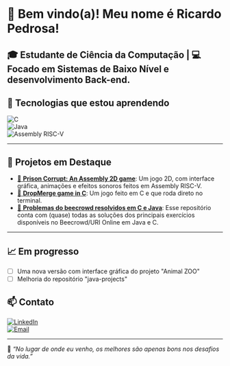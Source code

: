 # 👋 Bem vindo(a)! Meu nome é Ricardo Pedrosa!

🎓 Estudante de Ciência da Computação | 💻 Focado em Sistemas de Baixo Nível e desenvolvimento Back-end.  
---

## 🧠 Tecnologias que estou aprendendo

![C](https://img.shields.io/badge/C-A8B9CC?style=for-the-badge&logo=c&logoColor=white)  
![Java](https://img.shields.io/badge/Java-007396?style=for-the-badge&logo=java&logoColor=white)  
![Assembly RISC-V](https://img.shields.io/badge/RISC--V-000000?style=for-the-badge&logo=riscv&logoColor=white)

---

## 🚀 Projetos em Destaque

- [🔗 **Prison Corrupt: An Assembly 2D game**](https://github.com/rgbr00456/Prison-Corrupt): Um jogo 2D, com interface gráfica, animações e efeitos sonoros feitos em Assembly RISC-V.
- [🔗 **DropMerge game in C**](https://github.com/rgbr00456/DropMerge-game): Um jogo feito em C e que roda direto no terminal. 
- [🔗 **Problemas do beecrowd resolvidos em C e Java**](https://github.com/rgbr00456/Beecrowd-Solutions): Esse repositório conta com (quase) todas as soluções dos principais exercícios disponíveis no Beecrowd/URI Online em Java e C.

---

## 📈 Em progresso

- [ ] Uma nova versão com interface gráfica do projeto "Animal ZOO"  
- [ ] Melhoria do repositório "java-projects"  

## 📫 Contato

[![LinkedIn](https://img.shields.io/badge/LinkedIn-0077B5?style=for-the-badge&logo=linkedin&logoColor=white)](www.linkedin.com/in/ricardo-pedrosa-39299833a)  
[![Email](https://img.shields.io/badge/E--mail-D14836?style=for-the-badge&logo=gmail&logoColor=white)](rpramos2005@gmail.com)

---

💬 *“No lugar de onde eu venho, os melhores são apenas bons nos desafios da vida.”*
